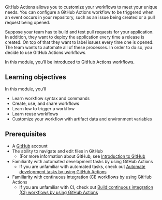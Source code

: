 GitHub Actions allows you to customize your workflows to meet your unique needs. You can configure a GitHub Actions workflow to be triggered when an event occurs in your repository, such as an issue being created or a pull request being opened.

Suppose your team has to build and test pull requests for your application. In addition, they want to deploy the application every time a release is created. On top of that they want to label issues every time one is opened. The team wants to automate all of these processes. In order to do so, you decide to use GitHub Actions workflows.

In this module, you'll be introduced to GitHub Actions workflows.

## Learning objectives

In this module, you'll
- Learn workflow syntax and commands
- Create, use, and share workflows
- Learn low to trigger a workflow
- Learn reuse workflows
- Customize your workflow with artifact data and environment variables

## Prerequisites

- A [GitHub](https://github.com?azure-portal=true) account
- The ability to navigate and edit files in GitHub
  - (For more information about GitHub, see [Introduction to GitHub](https://docs.microsoft.com/en-us/learn/modules/introduction-to-github?azure-portal=true)
- Familiarity with automated development tasks by using GitHub Actions
  - If you are unfamiliar with automated tasks, check out [Automate development tasks by using GitHub Actions](https://docs.microsoft.com/en-us/learn/modules/github-actions-automate-tasks?azure-portal=true)
- Familiarity with continuous integration (CI) workflows by using GitHub Actions
  - If you are unfamiliar with CI, check out [Build continuous integration (CI) workflows by using GitHub Actions](https://docs.microsoft.com/en-us/learn/modules/github-actions-ci/?azure-portal=true)

<!-- Do **not** include any other content like learning objectives, prerequisites, unit summary, "next unit" lead-in, or references. -->
